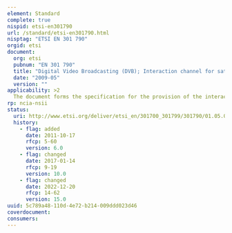 ```yaml
---
element: Standard
complete: true
nispid: etsi-en301790
url: /standard/etsi-en301790.html
nisptag: "ETSI EN 301 790"
orgid: etsi
document:
  org: etsi
  pubnum: "EN 301 790"
  title: "Digital Video Broadcasting (DVB); Interaction channel for satellite distribution systems, v.1.5.1"
  date: "2009-05"
  version: ""
applicability: >2
  The document forms the specification for the provision of the interaction channel for GEO satellite interactive networks with fixed Return Channel Satellite Terminals (RCST). The present document facilitates the use of RCSTs for individual or collective installation (e.g. SMATV) in a domestic environment. It also supports the connection of such terminals with in-house data networks. The present document may be applied to all frequency bands allocated to GEO satellite services.
rp: ncia-nsii
status:
  uri: http://www.etsi.org/deliver/etsi_en/301700_301799/301790/01.05.01_60/en_301790v010501p.pdf
  history: 
    - flag: added
      date: 2011-10-17
      rfcp: 5-60
      version: 6.0
    - flag: changed
      date: 2017-01-14
      rfcp: 9-19
      version: 10.0
    - flag: changed
      date: 2022-12-20
      rfcp: 14-62
      version: 15.0
uuid: 5c789a48-110d-4e72-b214-009ddd023d46
coverdocument:
consumers:
---
```

